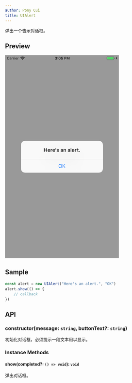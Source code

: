 ```yaml
---
author: Pony Cui
title: UIAlert
---
```


弹出一个告示对话框。

## Preview

![](assets/api-uikit-alert.png)

## Sample

```typescript
const alert = new UIAlert("Here's an alert.", "OK")
alert.show(() => {
    // callback
})
```

## API

### constructor(message: `string`, buttonText?: `string`)
初始化对话框，必须提示一段文本用以显示。

### Instance Methods

#### show(completed?: `() => void`): `void`
弹出对话框。